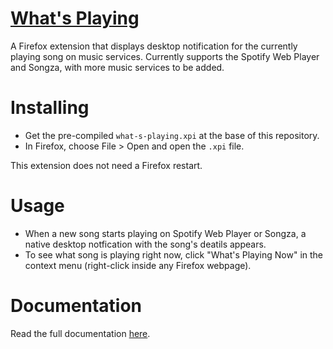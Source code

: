 [What's Playing](http://nishanths.github.io/what-s-playing/)
===
A Firefox extension that displays desktop notification for the currently playing song on music services. Currently supports the Spotify Web Player and Songza, with more music services to be added.

Installing
===
- Get the pre-compiled `what-s-playing.xpi` at the base of this repository.
- In Firefox, choose File > Open and open the `.xpi` file.

This extension does not need a Firefox restart.

Usage
===
- When a new song starts playing on Spotify Web Player or Songza, a native desktop notfication with the song's deatils appears.
- To see what song is playing right now, click "What's Playing Now" in the context menu (right-click inside any Firefox webpage).

Documentation
===
Read the full documentation [here](http://nishanths.github.io/what-s-playing).
